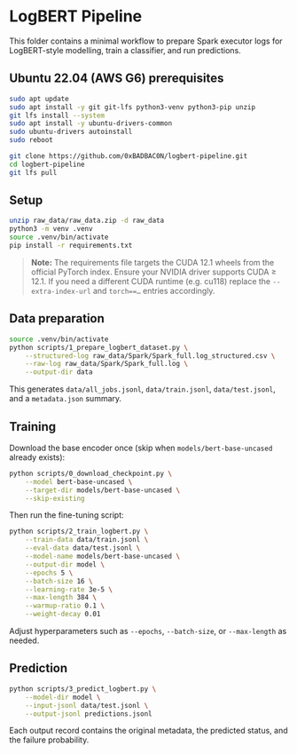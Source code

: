 # LogBERT Pipeline

This folder contains a minimal workflow to prepare Spark executor logs for LogBERT-style modelling, train a classifier, and run predictions.

## Ubuntu 22.04 (AWS G6) prerequisites

```bash
sudo apt update
sudo apt install -y git git-lfs python3-venv python3-pip unzip
git lfs install --system
sudo apt install -y ubuntu-drivers-common
sudo ubuntu-drivers autoinstall
sudo reboot

git clone https://github.com/0xBADBAC0N/logbert-pipeline.git
cd logbert-pipeline
git lfs pull
```

## Setup

```bash
unzip raw_data/raw_data.zip -d raw_data
python3 -m venv .venv
source .venv/bin/activate
pip install -r requirements.txt
```

> **Note:** The requirements file targets the CUDA 12.1 wheels from the official PyTorch index. Ensure your NVIDIA driver supports CUDA ≥ 12.1. If you need a different CUDA runtime (e.g. cu118) replace the `--extra-index-url` and `torch==…` entries accordingly.

## Data preparation

```bash
source .venv/bin/activate
python scripts/1_prepare_logbert_dataset.py \
    --structured-log raw_data/Spark/Spark_full.log_structured.csv \
    --raw-log raw_data/Spark/Spark_full.log \
    --output-dir data
```

This generates `data/all_jobs.jsonl`, `data/train.jsonl`, `data/test.jsonl`, and a `metadata.json` summary.

## Training

Download the base encoder once (skip when `models/bert-base-uncased` already exists):

```bash
python scripts/0_download_checkpoint.py \
    --model bert-base-uncased \
    --target-dir models/bert-base-uncased \
    --skip-existing
```

Then run the fine-tuning script:

```bash
python scripts/2_train_logbert.py \
    --train-data data/train.jsonl \
    --eval-data data/test.jsonl \
    --model-name models/bert-base-uncased \
    --output-dir model \
    --epochs 5 \
    --batch-size 16 \
    --learning-rate 3e-5 \
    --max-length 384 \
    --warmup-ratio 0.1 \
    --weight-decay 0.01
```

Adjust hyperparameters such as `--epochs`, `--batch-size`, or `--max-length` as needed.

## Prediction

```bash
python scripts/3_predict_logbert.py \
    --model-dir model \
    --input-jsonl data/test.jsonl \
    --output-jsonl predictions.jsonl
```

Each output record contains the original metadata, the predicted status, and the failure probability.
